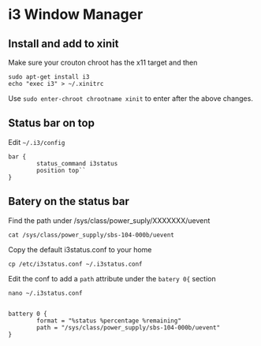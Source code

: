 i3 Window Manager
=================

Install and add to xinit
------------------------

Make sure your crouton chroot has the x11 target and then

    sudo apt-get install i3
    echo "exec i3" > ~/.xinitrc

Use ```sudo enter-chroot chrootname xinit``` to enter after the above changes.

Status bar on top
-----------------

Edit ```~/.i3/config```

```
bar {
        status_command i3status
        position top``
}
```


Batery on the status bar
------------------------

Find the path under /sys/class/power_suply/XXXXXXX/uevent

    cat /sys/class/power_supply/sbs-104-000b/uevent

Copy the default i3status.conf to your home

    cp /etc/i3status.conf ~/.i3status.conf
    
Edit the conf to add a ```path``` attribute under the ```batery 0{``` section

    nano ~/.i3status.conf


    battery 0 {
            format = "%status %percentage %remaining"
            path = "/sys/class/power_supply/sbs-104-000b/uevent"
    }

